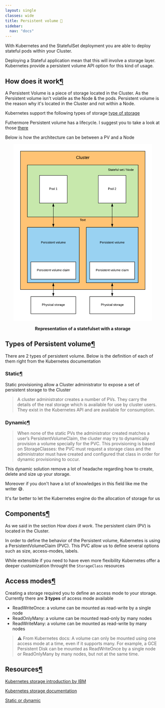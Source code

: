 ```yaml
---
layout: single
classes: wide
title: Persistent volume 💾
sidebar:
  nav: "docs"
---
```


With Kubernetes and the StatefulSet deployment you are able to deploy stateful pods within your Cluster.

Deploying a Stateful application mean that this will involve a storage layer. Kubernetes provide a persistent volume API option for this kind of usage.

## How does it work[¶](#how-does-it-work)

A Persistent Volume is a piece of storage located in the Cluster. As the Persistent volume isn't volatile as the Node & the pods. Persistent volume is the reason why it's located in the Cluster and not within a Node.

Kubernetes support the following types of storage [type of storage](https://kubernetes.io/docs/concepts/storage/volumes/#types-of-volumes)

Futhermore Persistent volume has a lifecycle. I suggest you to take a look at those [there](https://kubernetes.io/docs/concepts/storage/persistent-volumes/#lifecycle-of-a-volume-and-claim)

Below is how the architecture can be between a PV and a Node

<p align="center">
  <img src="../img/statefulset.png" alt="drawing" width="450"/>  
  <p align="center"><b>Representation of a statefulset with a storage</b></p>
</p>

## Types of Persistent volume[¶](#types-of-persistent-volume)

There are 2 types of persistent volume. Below is the definition of each of them right from the Kubernetes documentation 

### Static[¶](#static)

Static provisioning allow a Cluster administrator to expose a set of persistent storage to the Cluster

> A cluster administrator creates a number of PVs. They carry the details of the real storage which is available for use by cluster users. They exist in the Kubernetes API and are available for consumption.

### Dynamic[¶](#dynamic)

> When none of the static PVs the administrator created matches a user’s PersistentVolumeClaim, the cluster may try to dynamically provision a volume specially for the PVC. This provisioning is based on StorageClasses: the PVC must request a storage class and the administrator must have created and configured that class in order for dynamic provisioning to occur.

This dynamic solution remove a lot of headache regarding how to create, delete and size up your storage.

Moreover if you don't have a lot of knowledges in this field like me the writer 😅.

It's far better to let the Kubernetes engine do the allocation of storage for us

## Components[¶](#components)

As we said in the section *How does it work*. The persistent claim (PV) is located in the Cluster.

In order to define the behavior of the Persistent volume, Kubernetes is using a PersistentVolumeClaim (PVC). This PVC allow us to define several options such as size, access-modes, labels.

While extensible if you need to have even more flexibility Kubernetes offer a deeper customization throught the ```StorageClass``` resources

## Access modes[¶](#access-modes)

Creating a storage required you to define an access mode to your storage. Currently there are **3 types** of access mode available

- ReadWriteOnce: a volume can be mounted as read-write by a single node
- ReadOnlyMany: a volume can be mounted read-only by many nodes
- ReadWriteMany: a volume can be mounted as read-write by many nodes

> ⚠️ From Kubernetes docs: A volume can only be mounted using one access mode at a time, even if it supports many. For example, a GCE Persistent Disk can be mounted as ReadWriteOnce by a single node or ReadOnlyMany by many nodes, but not at the same time.

## Resources[¶](#resources)

[Kubernetes storage introduction by IBM](https://console.bluemix.net/docs/containers/cs_storage_basics.html#kube_concepts)

[Kubernetes storage documentation](https://kubernetes.io/docs/concepts/storage/persistent-volumes/)

[Static or dynamic](https://cloud.netapp.com/blog/dynamic-kubernetes-persistent-volume-provisioning)


